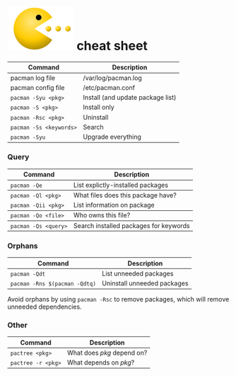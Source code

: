 # <img src="./img/pacman.png" alt="drawing" width="150"/> cheat sheet

<table>
  <thead>
    <tr>
      <th>Command</th>
      <th>Description</th>
    </tr>
  </thead>
    <tbody>
      <tr>
        <td>pacman log file</td>
        <td>/var/log/pacman.log</td>
      </tr>
      <tr>
        <td>pacman config file</td>
        <td>/etc/pacman.conf</td>
      </tr>
      <tr>
        <td><code>pacman -Syu &lt;pkg&gt;</code></td>
        <td>Install (and update package list)</td>
      </tr>
      <tr>
        <td><code>pacman -S &lt;pkg&gt;</code></td>
        <td>Install only</td>
      </tr>
      <tr>
        <td><code>pacman -Rsc &lt;pkg&gt;</code></td>
        <td>Uninstall</td>
      </tr>
      <tr>
        <td><code>pacman -Ss &lt;keywords&gt;</code></td>
        <td>Search</td>
      </tr>
      <tr>
        <td><code>pacman -Syu</code></td>
        <td>Upgrade everything</td>
      </tr>
    </tbody>
</table>


<h3>Query</h3>
<table>
  <thead>
    <tr>
      <th>Command</th>
      <th>Description</th>
    </tr>
  </thead>
<tbody>
<tr>
<td><code>pacman -Qe</code></td>
<td>List explictly-installed packages</td>
</tr>
</tbody>
<tbody>
<tr>
<td><code>pacman -Ql &lt;pkg&gt;</code></td>
<td>What files does this package have?</td>
</tr>
<tr>
<td><code>pacman -Qii &lt;pkg&gt;</code></td>
<td>List information on package</td>
</tr>
</tbody>
<tbody>
<tr>
<td><code>pacman -Qo &lt;file&gt;</code></td>
<td>Who owns this file?</td>
</tr>
</tbody>
<tbody>
<tr>
<td><code>pacman -Qs &lt;query&gt;</code></td>
<td>Search installed packages for keywords</td>
</tr>
</tbody>
</table>
<h3 id="orphans">Orphans</h3>
<table>
<thead>
<tr>
<th>Command</th>
<th>Description</th>
</tr>
</thead>
<tbody>
<tr>
<td><code>pacman -Qdt</code></td>
<td>List unneeded packages</td>
</tr>
<tr>
<td><code>pacman -Rns $(pacman -Qdtq)</code></td>
<td>Uninstall unneeded packages</td>
</tr>
</tbody>
</table>
<p>Avoid orphans by using <code>pacman -Rsc</code> to remove packages, which will remove unneeded dependencies.</p>
<h3 id="other">Other</h3>
<table>
<thead>
<tr>
<th>Command</th>
<th>Description</th>
</tr>
</thead>
<tbody>
<tr>
<td><code>pactree &lt;pkg&gt;</code></td>
<td>What does <em>pkg</em> depend on?</td>
</tr>
<tr>
<td><code>pactree -r &lt;pkg&gt;</code></td>
<td>What depends on <em>pkg</em>?</td>
</tr>
</tbody>
</table>
